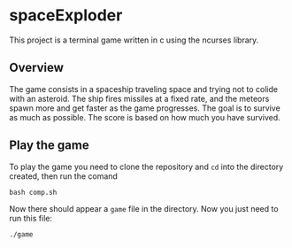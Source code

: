 # spaceExploder

This project is a terminal game written in c using the ncurses library.

## Overview

The game consists in a spaceship traveling space and trying not to colide with an asteroid. The ship fires missiles at a fixed rate, and the meteors 
spawn more and get faster as the game progresses. The goal is to survive as much as possible. The score is based on how much you have survived.

## Play the game

To play the game you need to clone the repository and `cd` into the directory created, then run the comand 

`bash comp.sh` 

Now there should appear a `game` file in the directory. Now you just need to run this file:

`./game`
